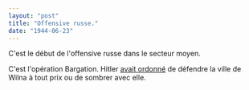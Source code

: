 ```yaml
---
layout: "post"
title: "Offensive russe."
date: "1944-06-23"
---
```


C'est le début de l'offensive russe dans le secteur moyen.


<div class="histoire"></div>

<div class="commentaire">C'est l'opération Bargation. Hitler <a href="https://www.welt.de/geschichte/zweiter-weltkrieg/article130775233/Vier-Panzerdivisionen-retteten-die-Ostfront.html">avait ordonné</a> de défendre la ville de Wilna à tout prix ou de sombrer avec elle.  </div>